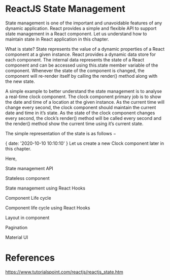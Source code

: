 # ReactJS State Management

State management is one of the important and unavoidable features of any dynamic application. React provides a simple and flexible API to support state management in a React component. Let us understand how to maintain state in React application in this chapter.

What is state?
State represents the value of a dynamic properties of a React component at a given instance. React provides a dynamic data store for each component. The internal data represents the state of a React component and can be accessed using this.state member variable of the component. Whenever the state of the component is changed, the component will re-render itself by calling the render() method along with the new state.

A simple example to better understand the state management is to analyse a real-time clock component. The clock component primary job is to show the date and time of a location at the given instance. As the current time will change every second, the clock component should maintain the current date and time in it’s state. As the state of the clock component changes every second, the clock’s render() method will be called every second and the render() method show the current time using it’s current state.

The simple representation of the state is as follows −

{
   date: '2020-10-10 10:10:10'
}
Let us create a new Clock component later in this chapter.

Here,

State management API

Stateless component

State management using React Hooks

Component Life cycle

Component life cycle using React Hooks

Layout in component

Pagination

Material UI

# References
https://www.tutorialspoint.com/reactjs/reactjs_state.htm
